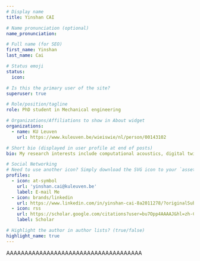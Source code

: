 ```yaml
---
# Display name
title: Yinshan CAI

# Name pronunciation (optional)
name_pronunciation: 

# Full name (for SEO)
first_name: Yinshan
last_name: Cai

# Status emoji
status:
  icon: 

# Is this the primary user of the site?
superuser: true

# Role/position/tagline
role: PhD student in Mechanical engineering

# Organizations/Affiliations to show in About widget
organizations:
  - name: KU Leuven
    url: https://www.kuleuven.be/wieiswie/nl/person/00143102

# Short bio (displayed in user profile at end of posts)
bio: My research interests include computational acoustics, digital twins, model order reduction, virtual sensing.

# Social Networking
# Need to use another icon? Simply download the SVG icon to your `assets/media/icons/` folder.
profiles:
  - icon: at-symbol
    url: 'yinshan.cai@kuleuven.be'
    label: E-mail Me
  - icon: brands/linkedin
    url: https://www.linkedin.com/in/yinshan-cai-8a2011278/?originalSubdomain=be
  - icon: rss
    url: https://scholar.google.com/citations?user=bu7Opp4AAAAJ&hl=zh-CN&oi=ao
    label: Scholar

# Highlight the author in author lists? (true/false)
highlight_name: true
---
```


AAAAAAAAAAAAAAAAAAAAAAAAAAAAAAAAAAAAA
